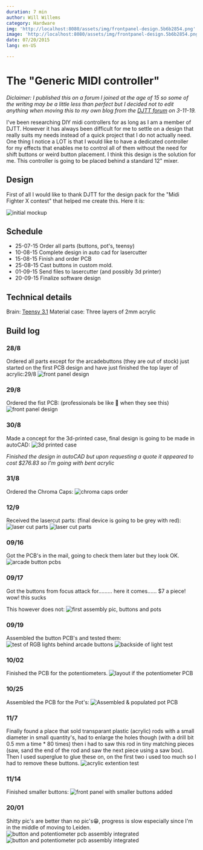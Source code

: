 ```yaml
---
duration: 7 min
author: Will Willems
category: Hardware
img: 'http://localhost:8080/assets/img/frontpanel-design.5b6b2854.png'
image: 'http://localhost:8080/assets/img/frontpanel-design.5b6b2854.png'
date: 07/20/2015
lang: en-US

---
```

# The "Generic MIDI controller"

*Diclaimer: I published this on a forum I joined at the age of 15 so some of the writing may be a little less than perfect but I decided not to edit anything when moving this to my own blog from the [DJTT forum](https://forum.djtechtools.com) on 3-11-19.*

I've been researching DIY midi controllers for as long as I am a member of DJTT. However it has always been difficult for me to settle on a design that really suits my needs instead of a quick project that I do not actually need. One thing I notice a LOT is that I would like to have a dedicated controller for my effects that enables me to control all of them without the need for shift buttons or weird button placement. I think this design is the solution for me. This controller is going to be placed behind a standard 12" mixer.

## Design


First of all I would like to thank DJTT for the design pack for the "Midi Fighter X contest" that helped me create this.
Here it is:

![initial mockup](./midi-mki-build-log/initial-mockup.png)


## Schedule


- 25-07-15 Order all parts (buttons, pot's, teensy)
- 10-08-15 Complete design in auto cad for lasercutter
- 15-08-15 Finish and order PCB
- 25-08-15 Cast buttons in custom mold. 
- 01-09-15 Send files to lasercutter (and possibly 3d printer)
- 20-09-15 Finalize software design


## Technical details


Brain: [Teensy 3.1](https://www.pjrc.com/teensy/)
Material case: Three layers of 2mm acrylic

## Build log

### 28/8 
Ordered all parts except for the arcadebuttons (they are out of stock) just started on the first PCB design and have just finished the top layer of acrylic:29/8
![front panel design](./midi-mki-build-log/frontpanel-design.png)

### 29/8 
Ordered the fist PCB: (professionals be like 🤨 when they see this)
![front panel design](./midi-mki-build-log/arcade-buttons-pcb.png)

### 30/8 
Made a concept for the 3d-printed case, final design is going to be made in autoCAD:
![3d printed case](./midi-mki-build-log/3d-model-case.png)


*Finished the design in autoCAD but upon requesting a quote it appeared to cost $276.83 so I'm going with bent acrylic*

### 31/8 
Ordered the Chroma Caps:
![chroma caps order](./midi-mki-build-log/ordered-chroma-caps.png)

### 12/9 
Received the lasercut parts: (final device is going to be grey with red):
![laser cut parts](./midi-mki-build-log/received-lasercut-parts-1.jpg)
![laser cut parts](./midi-mki-build-log/received-lasercut-parts-2.jpg)

### 09/16
Got the PCB's in the mail, going to check them later but they look OK. 
![arcade button pcbs](./midi-mki-build-log/received-arcade-button-pcbs.jpg)

### 09/17
Got the buttons from focus attack for......... here it comes...... $7 a piece! wow! this sucks

This however does not:
![first assembly pic, buttons and pots](./midi-mki-build-log/first-assembly-pic.jpg)

### 09/19
Assembled the button PCB's and tested them:
![test of RGB lights behind arcade buttons](./midi-mki-build-log/assembly-test-lights.gif)
![backside of light test](./midi-mki-build-log/assembly-test-backface.jpg)

### 10/02
Finished the PCB for the potentiometers.
![layout if the potentiometer PCB](./midi-mki-build-log/pcb-layout-pots.png)

### 10/25
Assembled the PCB for the Pot's:
![Assembled & populated pot PCB](./midi-mki-build-log/pcb-assembled-pots.jpg)

### 11/7
Finally found a place that sold transparant plastic (acrylic) rods with a small diameter in small quantity's, had to enlarge the holes though (with a drill bit 0.5 mm a time * 80 times) then i had to saw this rod in tiny matching pieces (saw, sand the end of the rod and saw the next piece using a saw box). Then I used superglue to glue these on, on the first two i used too much so I had to remove these buttons.
![acrylic extention test](./midi-mki-build-log/accrylic-extention-pot-buttons.jpg)

### 11/14
Finished smaller buttons:
![front panel with smaller buttons added](./midi-mki-build-log/assembly-smaller-buttons.jpg)

### 20/01
Shitty pic's are better than no pic's😁, progress is slow especially since I'm in the middle of moving to Leiden.
![button and potentiometer pcb assembly integrated](./midi-mki-build-log/buttons-and-pots-asembly-pic.jpg)
![button and potentiometer pcb assembly integrated](./midi-mki-build-log/buttons-and-pots-asembly-pic-back.jpg)